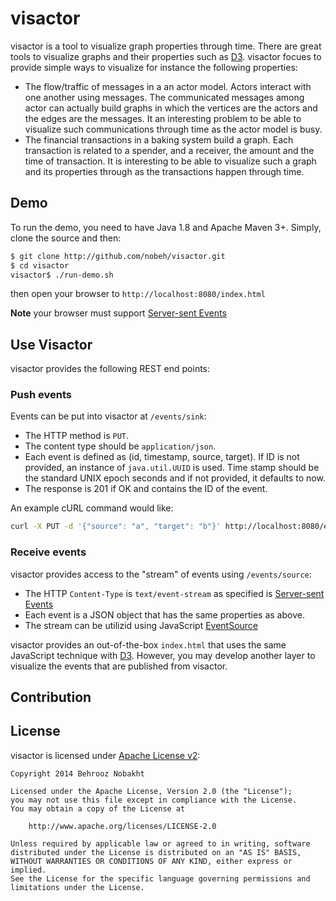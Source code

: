 # visactor

visactor is a tool to visualize graph properties through time. 
There are great tools to visualize graphs and their properties such as [D3][1].
visactor focues to provide simple ways to visualize for instance the following properties:
- The flow/traffic of messages in a an actor model. Actors interact with one another using messages. The communicated messages among actor can actually build graphs in which the vertices are the actors and the edges are the messages. It an interesting problem to be able to visualize such communications through time as the actor model is busy.
- The financial transactions in a baking system build a graph. Each transaction is related to a spender, and a receiver, the amount and the time of transaction. It is interesting to be able to visualize such a graph and its properties through as the transactions happen through time.
 
## Demo

To run the demo, you need to have Java 1.8 and Apache Maven 3+. Simply, clone the source and then:
```bash
$ git clone http://github.com/nobeh/visactor.git 
$ cd visactor
visactor$ ./run-demo.sh 
```
then open your browser to `http://localhost:8080/index.html`

**Note** your browser must support [Server-sent Events][2]

## Use Visactor

visactor provides the following REST end points:

### Push events

Events can be put into visactor at `/events/sink`:
- The HTTP method is `PUT`.
- The content type should be `application/json`.
- Each event is defined as (id, timestamp, source, target). If ID is not provided, an instance of `java.util.UUID` is used. Time stamp should be the standard UNIX epoch seconds and if not provided, it defaults to now.
- The response is 201 if OK and contains the ID of the event.

An example cURL command would like:
```bash
curl -X PUT -d '{"source": "a", "target": "b"}' http://localhost:8080/events/sink
```

### Receive events

visactor provides access to the "stream" of events using `/events/source`:
- The HTTP `Content-Type` is `text/event-stream` as specified is [Server-sent Events][2]
- Each event is a JSON object that has the same properties as above.
- The stream can be utilizid using JavaScript [EventSource][3]

visactor provides an out-of-the-box `index.html` that uses the same JavaScript technique with [D3][1].
However, you may develop another layer to visualize the events that are published from visactor.

## Contribution

## License

visactor is licensed under [Apache License v2][4]:

```
Copyright 2014 Behrooz Nobakht

Licensed under the Apache License, Version 2.0 (the "License");
you may not use this file except in compliance with the License.
You may obtain a copy of the License at

    http://www.apache.org/licenses/LICENSE-2.0

Unless required by applicable law or agreed to in writing, software
distributed under the License is distributed on an "AS IS" BASIS,
WITHOUT WARRANTIES OR CONDITIONS OF ANY KIND, either express or implied.
See the License for the specific language governing permissions and
limitations under the License.
```

[1]: http://d3js.org 
[2]: http://en.wikipedia.org/wiki/Server-sent_events
[3]: http://www.html5rocks.com/en/tutorials/eventsource/basics/
[4]: http://www.apache.org/licenses/LICENSE-2.0.html
